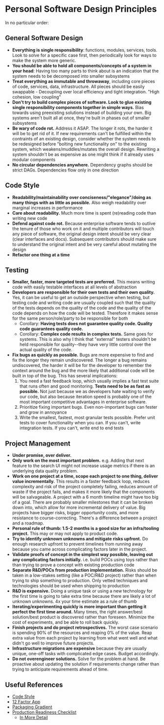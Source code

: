 # Personal Software Design Principles

In no particular order:

## General Software Design
- __Everything is single responsibility__: functions, modules, services, tools.
  Look to solve for a specific case first, then periodically look for ways to
  make the system more generic.
- __You should be able to hold all components/concepts of a system in your
  head__: Having too many parts to think about is an indication that the system
  needs to be decomposed into smaller subsystems
- __Treat everything as immutable and throwaway__, including core pieces of
  code, services, data, infrastructure. All pieces should be easily swappable -
  Decoupling over local efficiency and tight integration. "High cohesion, low
  coupling"
- __Don't try to build complex pieces of software. Look to glue existing single
  responsibility components together in simple ways.__ Bias towards using
  preexisting solutions instead of building your own. Big systems aren't built
  all at once, they're built in phases out of smaller subsystems
- __Be wary of code rot.__ Address it ASAP. The longer it rots, the harder it
  will be to get rid of it. If new requirements can't be fulfilled within the 
  contraints of an existing design, consider whether the system needs to be 
  redesigned before "bolting new functionality on" to the existing system, which
  weakens/muddles/mutates the overall design. Rewriting a system shouldn't be as
  expensive as one might think if it already uses modular components
- __No circular dependencies anywhere.__ Dependency graphs should be strict
  DAGs. Dependencies flow only in one direction

## Code Style
- __Readability/maintainability over conciseness/"elegance"/doing as many things
  with as little as possible.__ Also weigh readability over marginal increases
  in performance
- __Care about readability.__ Much more time is spent (re)reading code than
  writing new code
- __Defend against code rot.__ Because enterprise software tends to outlive the
  tenure of those who work on it and multiple contributors will touch any piece
  of software, the original design intent should be very clear (clear interfaces
  and docs). Subsequent contributors should make sure to understand the original
  intent and be very careful about mutating the design
- __Refactor one thing at a time__

## Testing
- __Smaller, faster, more targeted tests are preferred.__ This means writing
  code with easily testable interfaces at all levels of abstraction
- __Developers are responsible for their own tests and their own quality.__ Yes,
  it can be useful to get an outside perspective when testing, but testing code
  and writing code are usually coupled such that the quality of the tests
  depends on the quality of the code and the quality of the code depends on how
  the code will be tested. Therefore it makes sense for the same
  person/role/party to be responsible for both
  - Corollary: __Having tests does not guarantee quality code. Quality code
    guarantees quality code.__
  - Corollary: __Complex code results in complex tests.__ Same goes for systems.
    This is also why I think that "external" testers shouldn't be held responsible
    for quality--they have very little control over the actual quality of the code.
- __Fix bugs as quickly as possible.__ Bugs are more expensive to find and fix
  the longer they remain undiscovered. The longer a bug remains undiscovered,
  the harder it will be for the developer to remember the context around the bug
  and the more likely that additional code will be built in top of the bug. This
  has several implications:
    1. You need a fast feedback loop, which usually implies a fast test suite
    that runs often and good monitoring. __Tests need to be as fast as possible.__
    Not just because we as developers hate waiting to verify our code, but also
    because iteration speed is probably one of the most important competitive
    advantages in enterprise software.
    1. Prioritize fixing important bugs. Even non-important bugs can fester and
    grow in annoyance
    1. Write the smallest, fastest, most granular tests possible. Prefer unit
    tests to cover functionality when you can. If you can't, write integration
    tests. If you can't, write end to end tests

## Project Management
- __Under promise, over deliver.__
- __Only work on the most important problem.__ e.g. Adding that next feature to
  the search UI might not increase usage metrics if there is an underlying data 
  quality problem.
- __Work on one project at a time, scope each project to one thing, deliver
  value incrementally.__ This results in a faster feedback loop, reduces
  complexity and risk of the project completely failing, reduces amount of waste
  if the project fails, and makes it more likely that the components will be
  salvageable. A project with a 6 month timeline might have too big of a goal. 
  There are probably smaller milestones that it can be broken down into, which
  allow for more incremental delivery of value. Big projects have bigger risks,
  bigger opportunity costs, and more resistance to course-correcting. There's a
  difference between a project and a roadmap. 
- __Personal rule of thumb: 1.5-2 months is a good size for an infra/tooling
  project.__ This may or may not apply to product code.
- __Try to identify unknown unknowns and mitigate risks upfront.__ Do enough
  research upfront to prevent timelines from running away because you came across
  complicating factors later in the project.
- __Validate proofs of concept in the simplest way possible, leaving out any
  complicating factors initially.__ i.e. build POCs using toys rather than than
  trying to prove a concept with existing production code
- __Separate R&D/POCs from production implementation.__ Risks should be taken in
  a low-stakes setting (like a POC/R&D project) rather than when trying to ship
  something to production. Only vetted techniques and technologies should be used
  when shipping to production
- __R&D is expensive.__ Doing a unique task or using a new technology for the
  first time is going to take extra time because there are likely a lot of 
  unknown unknowns. 4x your time estimate as a rule of thumb
- __Iterating/experimenting quickly is more important than getting it perfect the
  first time around.__ Many times, the right answer/best solution/best product is 
  discovered rather than foreseen. Minimize the cost of experiments, and be able
  to roll back quickly.
- __Finish projects and do project retrospectives.__ The worst case scenario is
  spending 90% of the resources and reaping 0% of the value. Reap extra value from
  each project by learning from what went well and what didn't go well to improve
  future projects.
- __Infrastructure migrations are expensive__ because they are usually unique,
  one-off tasks with complicated edge cases. Budget accordingly.
- __Do not overengineer solutions.__ Solve for the problem at hand. Be proactive
  about updating the solution if requirements change rather than trying to
  anticipate requirements ahead of time.

## Useful References
- [Code Style](https://medium.com/coding-skills/clean-code-101-meaningful-names-and-functions-bf450456d90c)
- [12 Factor App](https://12factor.net/)
- [Packaging Gradient](https://sedimental.org/the_packaging_gradient.html)
- [Production Readiness Checklist](https://cdn-images-1.medium.com/max/2400/1*-nYI19LZZKDQjdAx0qhlFw.png)
    - [In More Detail](https://www.gruntwork.io/devops-checklist/)

